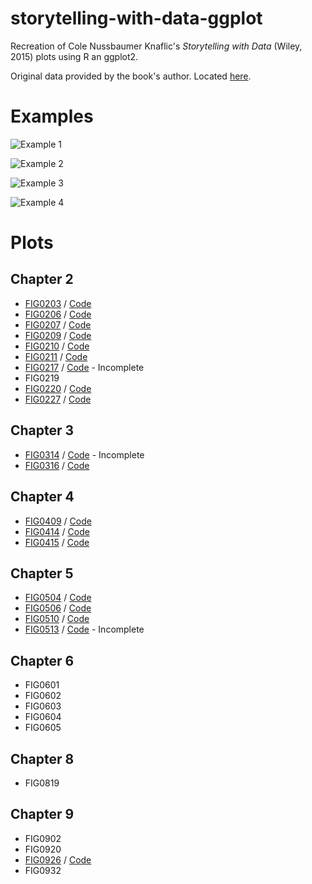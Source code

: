 # storytelling-with-data-ggplot
Recreation of Cole Nussbaumer Knaflic's _Storytelling with Data_ (Wiley, 2015) plots using R an ggplot2. 

Original data provided by the book's author. Located [here](http://www.storytellingwithdata.com/book/downloads).

# Examples

![Example 1](https://raw.githubusercontent.com/adamribaudo/storytelling-with-data-ggplot/master/comparison%20examples/FIG0207_comparison.jpg)

![Example 2](https://raw.githubusercontent.com/adamribaudo/storytelling-with-data-ggplot/master/comparison%20examples/FIG0316_comparison.jpg)

![Example 3](https://raw.githubusercontent.com/adamribaudo/storytelling-with-data-ggplot/master/comparison%20examples/FIG0211_comparison.jpg)

![Example 4](https://raw.githubusercontent.com/adamribaudo/storytelling-with-data-ggplot/master/comparison%20examples/FIG0510_comparison.jpg)

# Plots
## Chapter 2

* [FIG0203](https://raw.githubusercontent.com/adamribaudo/storytelling-with-data-ggplot/master/plot%20output/FIG0203.png) / [Code](FIG0203.R)
* [FIG0206](https://raw.githubusercontent.com/adamribaudo/storytelling-with-data-ggplot/master/plot%20output/FIG0206.png) / [Code](FIG0206.R)
* [FIG0207](https://raw.githubusercontent.com/adamribaudo/storytelling-with-data-ggplot/master/plot%20output/FIG0207.png) / [Code](FIG0207.R)
* [FIG0209](https://raw.githubusercontent.com/adamribaudo/storytelling-with-data-ggplot/master/plot%20output/FIG0209.png) / [Code](FIG0209.R)
* [FIG0210](https://raw.githubusercontent.com/adamribaudo/storytelling-with-data-ggplot/master/plot%20output/FIG0210.png) / [Code](FIG0210.R)
* [FIG0211](https://raw.githubusercontent.com/adamribaudo/storytelling-with-data-ggplot/master/plot%20output/FIG0211.png) / [Code](FIG0211.R)
* [FIG0217](https://raw.githubusercontent.com/adamribaudo/storytelling-with-data-ggplot/master/plot%20output/FIG0217.png) / [Code](FIG0217.R) - Incomplete
* FIG0219
* [FIG0220](https://raw.githubusercontent.com/adamribaudo/storytelling-with-data-ggplot/master/plot%20output/FIG0220.png) / [Code](FIG0220.R)
* [FIG0227](https://raw.githubusercontent.com/adamribaudo/storytelling-with-data-ggplot/master/plot%20output/FIG0227.png) / [Code](FIG0227.R)

## Chapter 3

* [FIG0314](https://raw.githubusercontent.com/adamribaudo/storytelling-with-data-ggplot/master/plot%20output/FIG0314.png) / [Code](FIG0314.R) - Incomplete
* [FIG0316](https://raw.githubusercontent.com/adamribaudo/storytelling-with-data-ggplot/master/plot%20output/FIG0316.png) / [Code](FIG0316.R)


## Chapter 4

* [FIG0409](https://raw.githubusercontent.com/adamribaudo/storytelling-with-data-ggplot/master/plot%20output/FIG0409.png) / [Code](FIG0409.R)
* [FIG0414](https://raw.githubusercontent.com/adamribaudo/storytelling-with-data-ggplot/master/plot%20output/FIG0414.png) / [Code](FIG0414.R)
* [FIG0415](https://raw.githubusercontent.com/adamribaudo/storytelling-with-data-ggplot/master/plot%20output/FIG0415.png) / [Code](FIG0415.R)

## Chapter 5

* [FIG0504](https://raw.githubusercontent.com/adamribaudo/storytelling-with-data-ggplot/master/plot%20output/FIG0504.png) / [Code](FIG0504.R)
* [FIG0506](https://raw.githubusercontent.com/adamribaudo/storytelling-with-data-ggplot/master/plot%20output/FIG0506.png) / [Code](FIG0506.R)
* [FIG0510](https://raw.githubusercontent.com/adamribaudo/storytelling-with-data-ggplot/master/plot%20output/FIG0510.png) / [Code](FIG0510.R)
* [FIG0513](https://raw.githubusercontent.com/adamribaudo/storytelling-with-data-ggplot/master/plot%20output/FIG0513.png) / [Code](FIG0513.R) - Incomplete

## Chapter 6

* FIG0601
* FIG0602
* FIG0603
* FIG0604
* FIG0605

## Chapter 8

* FIG0819

## Chapter 9

* FIG0902
* FIG0920
* [FIG0926](https://raw.githubusercontent.com/adamribaudo/storytelling-with-data-ggplot/master/plot%20output/FIG0926.png) / [Code](FIG0926.R)
* FIG0932


